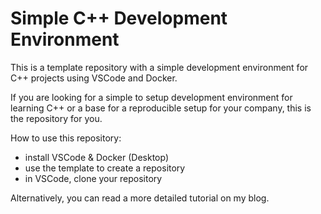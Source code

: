 # Simple C++ Development Environment

This is a template repository with a simple development environment for C++ projects using VSCode and Docker.

If you are looking for a simple to setup development environment for learning C++ or a base for a reproducible setup for your company, this is the repository for you.

How to use this repository:

- install VSCode & Docker (Desktop)
- use the template to create a repository
- in VSCode, clone your repository

Alternatively, you can read a more detailed tutorial on my blog.